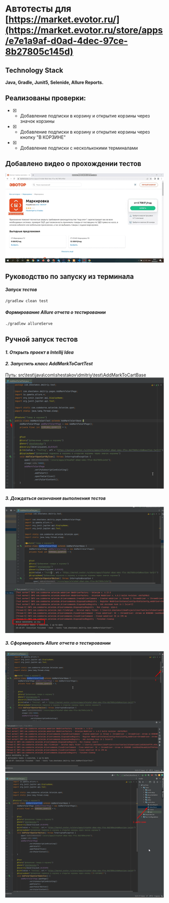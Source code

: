 # Автотесты для [https://market.evotor.ru/](https://market.evotor.ru/store/apps/e7e1a9af-d0ad-4dec-97ce-8b27805c145d)
## Technology Stack
**Java, Gradle, Junit5, Selenide, Allure Reports.**
## Реализованы проверки:
- [X] - Добавление подписки в корзину и открытие корзины через значок корзины
- [X] - Добавление подписки в корзину и открытие корзины через кнопку "В КОРЗИНЕ"
- [X] - Добавление подписки с несколькокими терминалами
## Добавлено видео о прохождении тестов
![video](images/video_1.gif)
## Руководство по запуску из терминала
#### *Запуск тестов*
```bash
/gradlew clean test
```
#### *Формирование Allure отчета о тестировании*
```bash
./gradlew allureServe
```
## Ручной запуск тестов
#### *1. Открыть проект в Intellij Idea*
#### *2. Запустить класс AddMarkToCartTest*
Путь: src\test\java\com\shestakov\dmitriy\test\AddMarkToCartBase
![screenshot](images/Screenshot_1.png)
#### *3. Дождаться окончания выполнения тестов*
![screenshot](images/Screenshot_2.png)
#### *3. Сформировать Allure отчета о тестировании*
![screenshot](images/Screenshot_3.png)
![screenshot](images/Screenshot_4.png)

